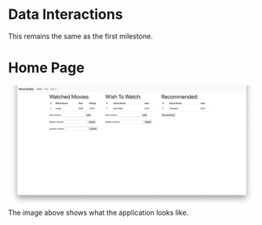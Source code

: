 # Data Interactions
This remains the same as the first milestone.
# Home Page
![Home Page](home_page.png)
The image above shows what the application looks like.
